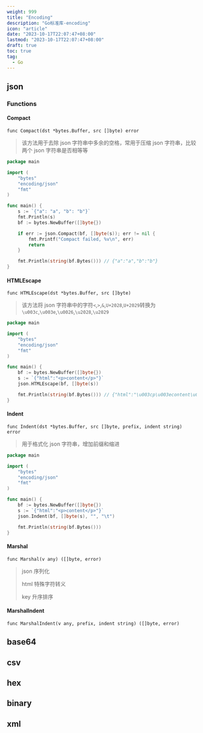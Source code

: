 ```yaml
---
weight: 999
title: "Encoding"
description: "Go标准库-encoding"
icon: "article"
date: "2023-10-17T22:07:47+08:00"
lastmod: "2023-10-17T22:07:47+08:00"
draft: true
toc: true
tag:
  - Go
---
```


## json

### Functions

#### Compact

`func Compact(dst *bytes.Buffer, src []byte) error`

> 该方法用于去除 json 字符串中多余的空格，常用于压缩 json 字符串，比较两个 json 字符串是否相等等

```go
package main

import (
    "bytes"
    "encoding/json"
    "fmt"
)

func main() {
    s := `{"a": "a", "b": "b"}`
    fmt.Println(s)
    bf := bytes.NewBuffer([]byte{})

    if err := json.Compact(bf, []byte(s)); err != nil {
        fmt.Printf("Compact failed, %v\n", err)
        return
    }

    fmt.Println(string(bf.Bytes())) // {"a":"a","b":"b"}
}
```

#### HTMLEscape

`func HTMLEscape(dst *bytes.Buffer, src []byte)`

> 该方法将 json 字符串中的字符`<`,`>`,`&`,`U+2028`,`U+2029`转换为`\u003c`,`\u003e`,`\u0026`,`\u2028`,`\u2029`

```go
package main

import (
    "bytes"
    "encoding/json"
    "fmt"
)

func main() {
    bf := bytes.NewBuffer([]byte{})
    s := `{"html":"<p>content</p>"}`
    json.HTMLEscape(bf, []byte(s))

    fmt.Println(string(bf.Bytes())) // {"html":"\u003cp\u003econtent\u003c/p\u003e"}
}
```

#### Indent

`func Indent(dst *bytes.Buffer, src []byte, prefix, indent string) error`

> 用于格式化 json 字符串，增加前缀和缩进

```go
package main

import (
    "bytes"
    "encoding/json"
    "fmt"
)

func main() {
    bf := bytes.NewBuffer([]byte{})
    s := `{"html":"<p>content</p>"}`
    json.Indent(bf, []byte(s), "", "\t")

    fmt.Println(string(bf.Bytes()))
}
```

#### Marshal

`func Marshal(v any) ([]byte, error)`

> json 序列化
>
> html 特殊字符转义
>
> key 升序排序

#### MarshalIndent

`func MarshalIndent(v any, prefix, indent string) ([]byte, error)`

## base64

## csv

## hex

## binary

## xml
